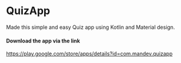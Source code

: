 # QuizApp
Made this simple and easy Quiz app using Kotlin and Material design.


#### Download the app via the link
https://play.google.com/store/apps/details?id=com.mandev.quizapp
